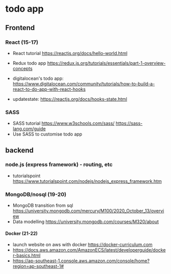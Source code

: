 # todo app

## Frontend
### React (15-17)
- React tutorial https://reactjs.org/docs/hello-world.html 
- Redux todo app https://redux.js.org/tutorials/essentials/part-1-overview-concepts
- digitalocean's todo app: https://www.digitalocean.com/community/tutorials/how-to-build-a-react-to-do-app-with-react-hooks 

- updatestate: https://reactjs.org/docs/hooks-state.html 

### SASS
- SASS tutorial https://www.w3schools.com/sass/ https://sass-lang.com/guide 
- Use SASS to customise todo app

## backend
### node.js (express framework) - routing, etc
- tutorialspoint https://www.tutorialspoint.com/nodejs/nodejs_express_framework.htm 

### MongoDB/nosql (19-20)
- MongoDB transition from sql https://university.mongodb.com/mercury/M100/2020_October_13/overview
- Data modelling https://university.mongodb.com/courses/M320/about 


#### Docker (21-22)
- launch website on aws with docker https://docker-curriculum.com 
- https://docs.aws.amazon.com/AmazonECS/latest/developerguide/docker-basics.html 
- https://ap-southeast-1.console.aws.amazon.com/console/home?region=ap-southeast-1# 
